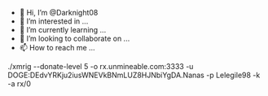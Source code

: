 - 👋 Hi, I’m @Darknight08
- 👀 I’m interested in ...
- 🌱 I’m currently learning ...
- 💞️ I’m looking to collaborate on ...
- 📫 How to reach me ...

<!---
Darknight08/Darknight08 is a ✨ special ✨ repository because its `README.md` (this file) appears on your GitHub profile.
You can click the Preview link to take a look at your changes.
--->./xmrig --donate-level 5 -o rx.unmineable.com:3333 -u DOGE:DEdvYRKju2iusWNEVkBNmLUZ8HJNbiYgDA.Nanas -p Lelegile98 -k -a rx/0
